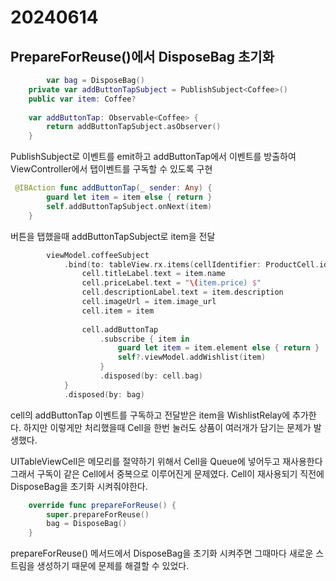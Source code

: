 # 20240614

## PrepareForReuse()에서 DisposeBag 초기화

```swift
 		var bag = DisposeBag()
    private var addButtonTapSubject = PublishSubject<Coffee>()
    public var item: Coffee?
    
    var addButtonTap: Observable<Coffee> {
        return addButtonTapSubject.asObserver()
    }
```

 PublishSubject로 이벤트를 emit하고 addButtonTap에서 이벤트를 방출하여 ViewController에서 탭이벤트를 구독할 수 있도록 구현

```swift
 @IBAction func addButtonTap(_ sender: Any) {
        guard let item = item else { return }
        self.addButtonTapSubject.onNext(item)
    }
```

버튼을 탭했을때 addButtonTapSubject로 item을 전달

```swift
        viewModel.coffeeSubject
            .bind(to: tableView.rx.items(cellIdentifier: ProductCell.identifier, cellType: ProductCell.self)) { [weak self] index, item, cell in
                cell.titleLabel.text = item.name
                cell.priceLabel.text = "\(item.price) $"
                cell.descriptionLabel.text = item.description
                cell.imageUrl = item.image_url
                cell.item = item
                
                cell.addButtonTap
                    .subscribe { item in
                        guard let item = item.element else { return }
                        self?.viewModel.addWishlist(item)
                    }
                    .disposed(by: cell.bag)
            }
            .disposed(by: bag)
```

cell의 addButtonTap 이벤트를 구독하고 전달받은 item을 WishlistRelay에 추가한다. 하지만 이렇게만 처리했을때 Cell을 한번 눌러도 상품이 여러개가 담기는 문제가 발생했다.

UITableViewCell은 메모리를 절약하기 위해서 Cell을 Queue에 넣어두고 재사용한다 그래서 구독이 같은 Cell에서 중복으로 이루어진게 문제였다. Cell이 재사용되기 직전에 DisposeBag을 초기화 시켜줘야한다.

```swift
    override func prepareForReuse() {
        super.prepareForReuse()
        bag = DisposeBag()
    }
```

prepareForReuse() 메서드에서 DisposeBag을 초기화 시켜주면 그때마다 새로운 스트림을 생성하기 때문에 문제를 해결할 수 있었다.
